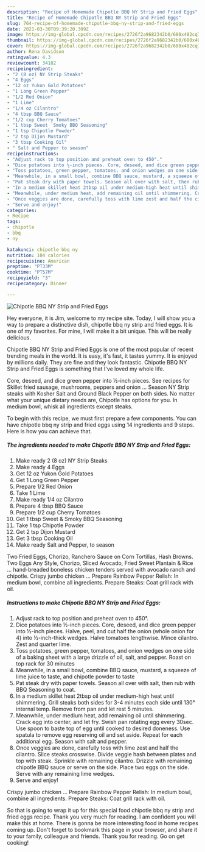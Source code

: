 ```yaml
---
description: "Recipe of Homemade Chipotle BBQ NY Strip and Fried Eggs"
title: "Recipe of Homemade Chipotle BBQ NY Strip and Fried Eggs"
slug: 764-recipe-of-homemade-chipotle-bbq-ny-strip-and-fried-eggs
date: 2021-03-30T09:39:20.309Z
image: https://img-global.cpcdn.com/recipes/2726f2a9682342b0/680x482cq70/chipotle-bbq-ny-strip-and-fried-eggs-recipe-main-photo.jpg
thumbnail: https://img-global.cpcdn.com/recipes/2726f2a9682342b0/680x482cq70/chipotle-bbq-ny-strip-and-fried-eggs-recipe-main-photo.jpg
cover: https://img-global.cpcdn.com/recipes/2726f2a9682342b0/680x482cq70/chipotle-bbq-ny-strip-and-fried-eggs-recipe-main-photo.jpg
author: Rena Davidson
ratingvalue: 4.3
reviewcount: 34182
recipeingredient:
- "2 (8 oz) NY Strip Steaks"
- "4 Eggs"
- "12 oz Yukon Gold Potatoes"
- "1 Long Green Pepper"
- "1/2 Red Onion"
- "1 Lime"
- "1/4 oz Cilantro"
- "4 tbsp BBQ Sauce"
- "1/2 cup Cherry Tomatoes"
- "1 tbsp Sweet  Smoky BBQ Seasoning"
- "1 tsp Chipotle Powder"
- "2 tsp Dijon Mustard"
- "3 tbsp Cooking Oil"
- " Salt and Pepper to season"
recipeinstructions:
- "Adjust rack to top position and preheat oven to 450°."
- "Dice potatoes into ½-inch pieces. Core, deseed, and dice green pepper into ½-inch pieces. Halve, peel, and cut half the onion (whole onion for 4) into ½-inch-thick wedges. Halve tomatoes lengthwise. Mince cilantro. Zest and quarter lime."
- "Toss potatoes, green pepper, tomatoes, and onion wedges on one side of a baking sheet with a large drizzle of oil, salt, and pepper. Roast on top rack for 30 minutes"
- "Meanwhile, in a small bowl, combine BBQ sauce, mustard, a squeeze of lime juice to taste, and chipotle powder to taste"
- "Pat steak dry with paper towels. Season all over with salt, then rub with BBQ Seasoning to coat."
- "In a medium skillet heat 2tbsp oil under medium-high heat until shimmering. Grill steaks both sides for 3-4 minutes each side until 130° internal temp. Remove from pan and let rest 5 minutes."
- "Meanwhile, under medium heat, add remaining oil until shimmering. Crack egg into center, and let fry. Swish pan rotating egg every 30sec. Use spoon to baste top of egg until cooked to desired doneness. Use spatula to remove egg reserving oil and set aside. Repeat for each additional egg. Season with salt and pepper."
- "Once veggies are done, carefully toss with lime zest and half the cilantro. Slice steaks crosswise. Divide veggie hash between plates and top with steak. Sprinkle with remaining cilantro. Drizzle with remaining chipotle BBQ sauce or serve on the side. Place two eggs on the side. Serve with any remaining lime wedges."
- "Serve and enjoy!"
categories:
- Recipe
tags:
- chipotle
- bbq
- ny

katakunci: chipotle bbq ny 
nutrition: 104 calories
recipecuisine: American
preptime: "PT33M"
cooktime: "PT57M"
recipeyield: "3"
recipecategory: Dinner

---
```



![Chipotle BBQ NY Strip and Fried Eggs](https://img-global.cpcdn.com/recipes/2726f2a9682342b0/680x482cq70/chipotle-bbq-ny-strip-and-fried-eggs-recipe-main-photo.jpg)

Hey everyone, it is Jim, welcome to my recipe site. Today, I will show you a way to prepare a distinctive dish, chipotle bbq ny strip and fried eggs. It is one of my favorites. For mine, I will make it a bit unique. This will be really delicious.

Chipotle BBQ NY Strip and Fried Eggs is one of the most popular of recent trending meals in the world. It is easy, it's fast, it tastes yummy. It is enjoyed by millions daily. They are fine and they look fantastic. Chipotle BBQ NY Strip and Fried Eggs is something that I've loved my whole life.

Core, deseed, and dice green pepper into ½-inch pieces. See recipes for Skillet fried sausage, mushrooms, peppers and onion … Season NY Strip steaks with Kosher Salt and Ground Black Pepper on both sides. No matter what your unique dietary needs are, Chipotle has options for you. In medium bowl, whisk all ingredients except steaks.


To begin with this recipe, we must first prepare a few components. You can have chipotle bbq ny strip and fried eggs using 14 ingredients and 9 steps. Here is how you can achieve that.

<!--inarticleads1-->

##### The ingredients needed to make Chipotle BBQ NY Strip and Fried Eggs:

1. Make ready 2 (8 oz) NY Strip Steaks
1. Make ready 4 Eggs
1. Get 12 oz Yukon Gold Potatoes
1. Get 1 Long Green Pepper
1. Prepare 1/2 Red Onion
1. Take 1 Lime
1. Make ready 1/4 oz Cilantro
1. Prepare 4 tbsp BBQ Sauce
1. Prepare 1/2 cup Cherry Tomatoes
1. Get 1 tbsp Sweet &amp; Smoky BBQ Seasoning
1. Take 1 tsp Chipotle Powder
1. Get 2 tsp Dijon Mustard
1. Get 3 tbsp Cooking Oil
1. Make ready  Salt and Pepper, to season


Two Fried Eggs, Chorizo, Ranchero Sauce on Corn Tortillas, Hash Browns. Two Eggs Any Style, Chorizo, Sliced Avocado, Fried Sweet Plantain &amp; Rice … hand-breaded boneless chicken tenders served with avocado ranch and chipotle. Crispy jumbo chicken … Prepare Rainbow Pepper Relish: In medium bowl, combine all ingredients. Prepare Steaks: Coat grill rack with oil. 

<!--inarticleads2-->

##### Instructions to make Chipotle BBQ NY Strip and Fried Eggs:

1. Adjust rack to top position and preheat oven to 450°.
1. Dice potatoes into ½-inch pieces. Core, deseed, and dice green pepper into ½-inch pieces. Halve, peel, and cut half the onion (whole onion for 4) into ½-inch-thick wedges. Halve tomatoes lengthwise. Mince cilantro. Zest and quarter lime.
1. Toss potatoes, green pepper, tomatoes, and onion wedges on one side of a baking sheet with a large drizzle of oil, salt, and pepper. Roast on top rack for 30 minutes
1. Meanwhile, in a small bowl, combine BBQ sauce, mustard, a squeeze of lime juice to taste, and chipotle powder to taste
1. Pat steak dry with paper towels. Season all over with salt, then rub with BBQ Seasoning to coat.
1. In a medium skillet heat 2tbsp oil under medium-high heat until shimmering. Grill steaks both sides for 3-4 minutes each side until 130° internal temp. Remove from pan and let rest 5 minutes.
1. Meanwhile, under medium heat, add remaining oil until shimmering. Crack egg into center, and let fry. Swish pan rotating egg every 30sec. Use spoon to baste top of egg until cooked to desired doneness. Use spatula to remove egg reserving oil and set aside. Repeat for each additional egg. Season with salt and pepper.
1. Once veggies are done, carefully toss with lime zest and half the cilantro. Slice steaks crosswise. Divide veggie hash between plates and top with steak. Sprinkle with remaining cilantro. Drizzle with remaining chipotle BBQ sauce or serve on the side. Place two eggs on the side. Serve with any remaining lime wedges.
1. Serve and enjoy!


Crispy jumbo chicken … Prepare Rainbow Pepper Relish: In medium bowl, combine all ingredients. Prepare Steaks: Coat grill rack with oil. 

So that is going to wrap it up for this special food chipotle bbq ny strip and fried eggs recipe. Thank you very much for reading. I am confident you will make this at home. There is gonna be more interesting food in home recipes coming up. Don't forget to bookmark this page in your browser, and share it to your family, colleague and friends. Thank you for reading. Go on get cooking!
